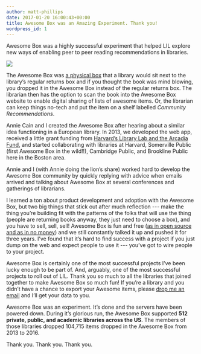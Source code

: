 ```yaml
---
author: matt-phillips
date: 2017-01-20 16:00:43+00:00
title: Awesome Box was an Amazing Experiment. Thank you!
wordpress_id: 1
---
```


Awesome Box was a highly successful experiment that helped LIL explore new ways of enabling peer to peer reading recommendations in libraries.

![](https://librarylab.law.harvard.edu/blog/wp-content/uploads/2017/01/awesome_action.jpg)

The Awesome Box was [a physical box](https://github.com/harvard-lil/awesome/tree/master/django/static/images/box-images) that a library would sit next to the library’s regular returns box and if you thought the book was mind blowing, you dropped it in the Awesome Box instead of the regular returns box. The librarian then has the option to scan the book into the Awesome Box website to enable digital sharing of lists of awesome items. Or, the librarian can keep things no-tech and put the item on a shelf labelled _Community Recommendations_.

Annie Cain and I created the Awesome Box after hearing about a similar idea functioning in a European library. In 2013, we developed the web app, received a little grant funding from [Harvard’s Library Lab and the Arcadia Fund](https://osc.hul.harvard.edu/liblab/), and started collaborating with libraries at Harvard, Somerville Public (first Awesome Box in the wild!!), Cambridge Public, and Brookline Public here in the Boston area.

Annie and I (with Annie doing the lion’s share) worked hard to develop the Awesome Box community by quickly replying with advice when emails arrived and talking about Awesome Box at several conferences and gatherings of librarians.

I learned a ton about product development and adoption with the Awesome Box, but two big things that stick out after much reflection --- make the thing you’re building fit with the patterns of the folks that will use the thing (people are returning books anyway, they just need to choose a box), and you have to sell, sell, sell! Awesome Box is fun and free ([as in open source and as in no money](https://github.com/harvard-lil/awesome)) and we still constantly talked it up and pushed it for three years. I’ve found that it’s hard to find success with a project if you just dump on the web and expect people to use it --- you’ve got to wire people to your project.

Awesome Box is certainly one of the most successful projects I’ve been lucky enough to be part of. And, arguably, one of the most successful projects to roll out of LIL. Thank you so much to all the libraries that joined together to make Awesome Box so much fun! If you’re a library and you didn’t have a chance to export your Awesome items, please [drop me an email](mailto:mphillips@law.harvard.edu) and I’ll get your data to you.

Awesome Box was an experiment. It’s done and the servers have been powered down. During it’s glorious run, the Awesome Box supported **512 private, public, and academic libraries across the US**. The members of those libraries dropped 104,715 items dropped in the Awesome Box from 2013 to 2016.

Thank you. Thank you. Thank you.
